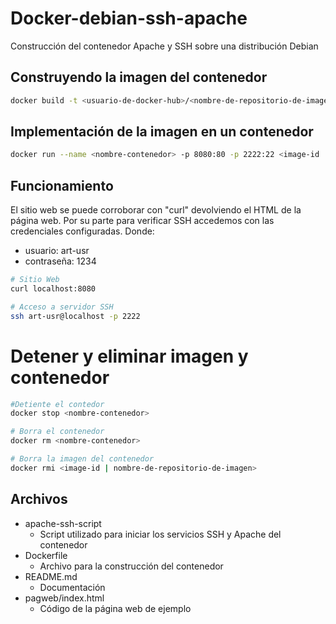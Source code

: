 # Docker-debian-ssh-apache
Construcción del contenedor Apache y SSH sobre una distribución Debian

## Construyendo la imagen del contenedor

```bash
docker build -t <usuario-de-docker-hub>/<nombre-de-repositorio-de-imagen>:<etiqueta> .
```

## Implementación de la imagen en un contenedor
~~~bash
docker run --name <nombre-contenedor> -p 8080:80 -p 2222:22 <image-id | nombre-de-repositorio-de-imagen>
~~~

## Funcionamiento
El sitio web se puede corroborar con "curl" devolviendo el HTML de la página web.
Por su parte para verificar SSH accedemos con las credenciales configuradas.
Donde: 
+ usuario: art-usr
+ contraseña: 1234

~~~bash
# Sitio Web
curl localhost:8080

# Acceso a servidor SSH
ssh art-usr@localhost -p 2222
~~~

# Detener y eliminar imagen y contenedor
~~~bash
#Detiente el contedor
docker stop <nombre-contenedor>

# Borra el contenedor
docker rm <nombre-contenedor>

# Borra la imagen del contenedor
docker rmi <image-id | nombre-de-repositorio-de-imagen>
~~~
## Archivos
+ apache-ssh-script
    + Script utilizado para iniciar los servicios SSH y Apache del contenedor
+ Dockerfile
    + Archivo para la construcción del contenedor
+ README.md 
    + Documentación 
+ pagweb/index.html
    + Código de la página web de ejemplo

